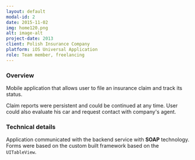 ```yaml
---
layout: default
modal-id: 2
date: 2015-11-02
img: home120.png
alt: image-alt
project-date: 2013
client: Polish Insurance Company
platform: iOS Universal Application
role: Team member, freelancing
---
```

### Overview

Mobile application that allows user to file an insurance claim and track its status.

Claim reports were persistent and could be continued at any time. User could also evaluate his car and request contact with company's agent.

### Technical details

Application communicated with the backend service with **SOAP** technology. Forms were based on the custom built framework based on the `UITableView`.